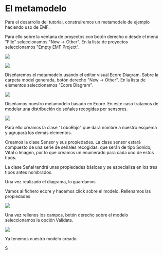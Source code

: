 # El metamodelo

Para el desarrollo del tutorial, construiremos un metamodelo de ejemplo haciendo uso de EMF.

Para ello sobre la ventana de proyectos con botón derecho o desde el menú "File" seleccionamos "New -> Other". En la lista de proyectos seleccionamos "Empty EMF Project".

![](http://i.imgur.com/35EM1wN.png)

![](http://i.imgur.com/Q0Ub11a.png)

Diseñaremos el metamodelo usando el editor visual Ecore Diagram. Sobre la carpeta model generada, botón derecho "New -> Other". En la lista de elementos seleccionamos "Ecore Diagram".

![](http://i.imgur.com/BshDQIP.png)


Diseñamos nuestro metamodelo basado en Ecore. En este caso tratamos de modelar una distribución de señales recogidas por sensores.

![](http://i.imgur.com/pqp0ztG.jpg)

Para ello creamos la clase "LoboRojo" que dará nombre a nuestro esquema y agrupará los demás elementos. 

Creamos la clase Sensor y sus propiedades. La clase sensor estará compuesto de una serie de señales recogidas, que serán de tipo Sonido, Vital o Imagen, por lo que creamos un enumerado para cada uno de estos tipos.

La clase Señal tendrá unas propiedades básicas y se especializa en los tres tipos antes nombrados.

Una vez realizado el diagrama, lo guardamos.

Vamos al fichero ecore y hacemos click sobre el modelo.
Rellenamos las propiedades.


![](http://i.imgur.com/WJKWrkN.jpg) 

Una vez rellenos los campos, botón derecho sobre el modelo seleccionamos la opción Validate.


![](http://i.imgur.com/PdpAi6e.jpg) 

Ya tenemos nuestro modelo creado.


S






















